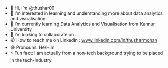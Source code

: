 - 👋 Hi, I’m @thushar09
- 👀 I’m interested in learning and understanding more about data analytics and visualisation.
- 🌱 I’m currently learning Data Analytics and Visualisation from Kannur University 
- 💞️ I’m looking to collaborate on ...
- 📫 How to reach me on LinkedIn : www.linkedin.com/in/thusharmohan
- 😄 Pronouns: He/Him
- ⚡ Fun fact: I am actually from a non-tech background trying to be placed in the tech-industry.

<!---
thushar09/thushar09 is a ✨ special ✨ repository because its `README.md` (this file) appears on your GitHub profile.
You can click the Preview link to take a look at your changes.
--->

